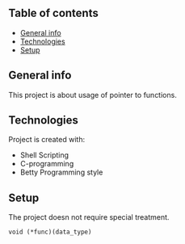 ## Table of contents
* [General info](#general-info)
* [Technologies](#technologies)
* [Setup](#setup)

## General info
This project is about usage of pointer to functions.

## Technologies
Project is created with:
* Shell Scripting
* C-programming
* Betty Programming style

## Setup
The project doesn not require special treatment.

```
void (*func)(data_type)

```